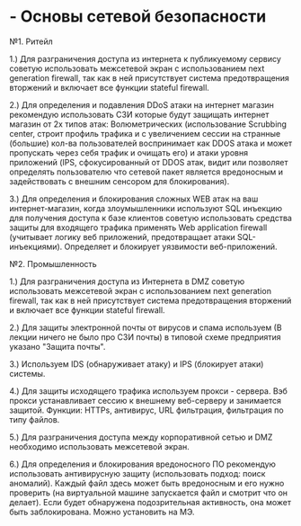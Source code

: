 # - Основы сетевой безопасности

№1. Ритейл

1.) Для разграничения доступа из интернета к публикуемому сервису советую использовать межсетевой экран с использованием next generation firewall, так как в ней присутствует система предотвращения вторжений и включает все функции stateful firewall.

2.) Для определения и подавления DDoS атаки на интернет магазин рекомендую использовать СЗИ которые будут защищать интернет магазин от 2х типов атак: Волюметрических (использование Scrubbing center, строит профиль трафика и с увеличением сессии на странные (большие) кол-ва пользователей воспринимает как DDOS атака и может пропускать через себя трафик и очищать его)  и атаки уровня приложений (IPS, сфокусированный от DDOS атак, видит или позволяет определять пользователю что сетевой пакет является вредоносным и задействовать с внешним сенсором для блокирования).

3.) Для определения и блокирования сложных WEB атак на ваш интернет-магазин, когда злоумышленники используют SQL инъекцию для получения доступа к базе клиентов советую использовать средства защиты для входящего трафика применять Web application firewall (учитывает логику веб приложений, предотвращает атаки SQL- инъекциями). Определяет и блокирует уязвимости веб-приложений.

№2. Промышленность

1.) Для разграничения доступа из Интернета в DMZ советую использовать межсетевой экран с использованием next generation firewall, так как в ней присутствует система предотвращения вторжений и включает все функции stateful firewall.

2.) Для защиты электронной почты от вирусов и спама используем (В лекции ничего не было про СЗИ почты) в типовой схеме предприятия указано "Защита почты".

3.)  Используем IDS (обнаруживает атаку) и IPS (блокирует атаки) системы. 

4.) Для защиты исходящего трафика используем прокси - сервера. Вэб прокси устанавливает сессию к внешнему веб-серверу и занимается защитой. Функции: HTTPs, антивирус, URL фильтрация, фильтрация по типу файлов.

5.) Для разграничения доступа между корпоративной сетью и DMZ необходимо использовать межсетевой экран.

6.) Для определения и блокирования вредоносного ПО рекомендую использовать антивирусную защиту (использовать подход: поиск аномалий). Каждый файл здесь может быть вредоносным и его нужно проверить (на виртуальной машине запускается файл и смотрит что он делает). Если будет обнаружена подозрительная активность, она может быть заблокирована.
Можно установить на МЭ.
